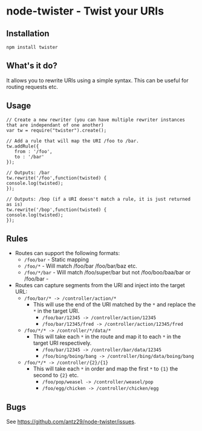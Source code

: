 # node-twister - Twist your URIs

## Installation

    npm install twister

## What's it do?

It allows you to rewrite URIs using a simple syntax. This can be
useful for routing requests etc.

## Usage

    // Create a new rewriter (you can have multiple rewriter instances that are independant of one another)
    var tw = require("twister").create();

    // Add a rule that will map the URI /foo to /bar.
    tw.addRule({
       from : '/foo',
       to : '/bar'
    });

    // Outputs: /bar
    tw.rewrite('/foo',function(twisted) {
	console.log(twisted);
    });

    // Outputs: /bop (if a URI doesn't match a rule, it is just returned as is)
    tw.rewrite('/bop',function(twisted) {
	console.log(twisted);
    });

## Rules

* Routes can support the following formats:
  * `/foo/bar` - Static mapping
  * `/foo/*` - Will match /foo/bar /foo/bar/baz etc.
  * `/foo/*/bar` - Will match /foo/super/bar but not /foo/boo/baa/bar or /foo/bar
                 - 
* Routes can capture segments from the URI and inject into the target URL:
  * `/foo/bar/* -> /controller/action/*`
    * This will use the end of the URI matched by the `*` and replace the `*` in the target URI.  
      * `/foo/bar/12345 -> /controller/action/12345`
      * `/foo/bar/12345/fred -> /controller/action/12345/fred`
  * `/foo/*/* -> /controller/*/data/*`
    * This will take each `*` in the route and map it to each `*` in the target URI respectively.
      * `/foo/bar/12345 -> /controller/bar/data/12345`
      * `/foo/bing/boing/bang -> /controller/bing/data/boing/bang`
  * `/foo/*/* -> /controller/{2}/{1}`
    * This will take each `*` in order and map the first `*` to `{1}` the second to `{2}` etc.
      * `/foo/pop/weasel -> /controller/weasel/pop`
      * `/foo/egg/chicken -> /controller/chicken/egg`

## Bugs

See <https://github.com/antz29/node-twister/issues>.
